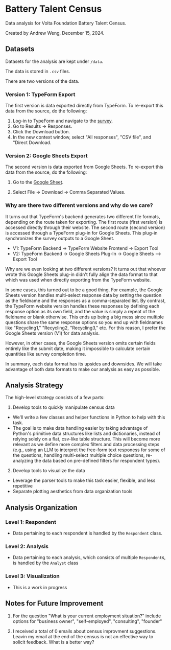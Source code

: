 # Battery Talent Census

Data analysis for Volta Foundation Battery Talent Census.

Created by Andrew Weng, December 15, 2024.

## Datasets

Datasets for the analysis are kept under `/data`.

The data is stored in `.csv` files.

There are two versions of the data.

### Version 1: TypeForm Export

The first version is data exported directly from TypeForm. To re-export this
data from the source, do the following:

1. Log-in to TypeForm and navigate to the [survey](admin.typeform.com/form/itoCIUOZ).
2. Go to Results -> Responses.
3. Click the Download button.
4. In the new context window, select "All responses", "CSV file", and "Direct
   Download.

### Version 2: Google Sheets Export

The second version is data exported from Google Sheets. To re-export this data
from the source, do the following:

1. Go to the [Google Sheet](
   https://docs.google.com/spreadsheets/d/1QgFnh5DXG-ipHK7vciFbEc9EIJrvXP1HTg7c2Je8B1g/edit?usp=sharing).

2. Select File -> Download -> Comma Separated Values.

### Why are there two different versions and why do we care?

It turns out that TypeForm's backend generates two different file formats,
depending on the route taken for exporting. The first route (first version) is
accessed directly through their website. The second route (second version) is
accessed through a TypeForm plug-in for Google Sheets. This plug-in synchronizes
the survey outputs to a Google Sheet.

- V1: TypeForm Backend -> TypeForm Website Frontend -> Export Tool
- V2: TypeForm Backend -> Google Sheets Plug-In -> Google Sheets --> Export Tool

Why are we even looking at two different versions? It turns out that whoever wrote this Google Sheets plug-in didn't fully align
the data format to that which was used when directly exporting from the TypeForm
website.

In some cases, this turned out to be a good thing. For example, the Google Sheets
version handles multi-select response data by setting the question as the
fieldname and the responses as a comma-separated list. By contrast, the TypeForm
website version handles these responses by defining each response option as its
own field, and the value is simply a repeat of the fieldname or blank otherwise.
This ends up being a big mess since multiple questions share the same response
options so you end up with fieldnames like "Recycling1," "Recycling2,
"Recycling3," etc. For this reason, I prefer the Google Sheets version (V1) for
data analysis.

However, in other cases, the Google Sheets version omits certain fields
entirely like the submit date, making it impossible to calculate certain
quantities like survey completion time.

In summary, each data format has its upsides and downsides. We will take
advantage of both data formats to make our analysis as easy as possible.

## Analysis Strategy

The high-level strategy consists of a few parts:

1. Develop tools to quickly manipulate census data
  - We'll write a few classes and helper functions in Python to help with this
    task.
  - The goal is to make data handling easier by taking advantage of Python's
    primitive data structures like lists and dictionaries, instead of relying
    solely on a flat, csv-like table structure. This will become more relevant
    as we define more complex filters and data processing steps (e.g., using an
    LLM to interpret the free-form text responess for some of the questions,
    handling multi-select multiple choice questions, re-analyzing the data based
    on pre-defined filters for respondent types).

2.  Develop tools to visualize the data
  - Leverage the parser tools to make this task easier, flexible, and less
    repetitive
  - Separate plotting aesthetics from data organization tools

## Analysis Organization

### Level 1: Respondent

- Data pertaining to each respondent is handled by the `Respondent` class.

### Level 2: Analysis

- Data pertaining to each analysis, which consists of multiple `Respondent`s, is
  handled by the `Analyst` class

### Level 3: Visualization

- This is a work in progress


## Notes for Future Improvement

1. For the question "What is your current employment situation?" include options
   for "business owner", "self-employed", "consulting", "founder"

2. I received a total of 0 emails about census improvment suggestions. Leavin my
   email at the end of the census is not an effective way to solicit feedback.
   What is a better way?
